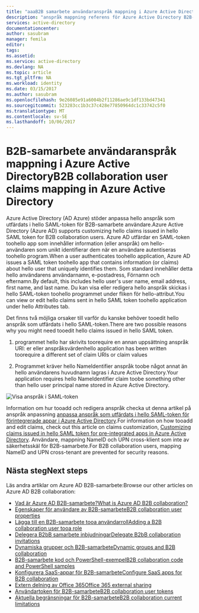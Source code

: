 ```yaml
---
title: "aaaB2B samarbete användaranspråk mappning i Azure Active Directory | Microsoft Docs"
description: "anspråk mappning referens för Azure Active Directory B2B-samarbete"
services: active-directory
documentationcenter: 
author: sasubram
manager: femila
editor: 
tags: 
ms.assetid: 
ms.service: active-directory
ms.devlang: NA
ms.topic: article
ms.tgt_pltfrm: NA
ms.workload: identity
ms.date: 03/15/2017
ms.author: sasubram
ms.openlocfilehash: 9e26085e91a6004b2f11286ae9c1df133bd47341
ms.sourcegitcommit: 523283cc1b3c37c428e77850964dc1c33742c5f0
ms.translationtype: MT
ms.contentlocale: sv-SE
ms.lasthandoff: 10/06/2017
---
```

# <a name="b2b-collaboration-user-claims-mapping-in-azure-active-directory"></a><span data-ttu-id="6c703-103">B2B-samarbete användaranspråk mappning i Azure Active Directory</span><span class="sxs-lookup"><span data-stu-id="6c703-103">B2B collaboration user claims mapping in Azure Active Directory</span></span>

<span data-ttu-id="6c703-104">Azure Active Directory (AD Azure) stöder anpassa hello anspråk som utfärdats i hello SAML-token för B2B-samarbete användare.</span><span class="sxs-lookup"><span data-stu-id="6c703-104">Azure Active Directory (Azure AD) supports customizing hello claims issued in hello SAML token for B2B collaboration users.</span></span> <span data-ttu-id="6c703-105">Azure AD utfärdar en SAML-token toohello app som innehåller information (eller anspråk) om hello-användaren som unikt identifierar dem när en användare autentiseras toohello program.</span><span class="sxs-lookup"><span data-stu-id="6c703-105">When a user authenticates toohello application, Azure AD issues a SAML token toohello app that contains information (or claims) about hello user that uniquely identifies them.</span></span> <span data-ttu-id="6c703-106">Som standard innehåller detta hello användarens användarnamn, e-postadress, Förnamn och efternamn.</span><span class="sxs-lookup"><span data-stu-id="6c703-106">By default, this includes hello user's user name, email address, first name, and last name.</span></span> <span data-ttu-id="6c703-107">Du kan visa eller redigera hello anspråk skickas i hello SAML-token toohello programmet under fliken för hello-attribut.</span><span class="sxs-lookup"><span data-stu-id="6c703-107">You can view or edit hello claims sent in hello SAML token toohello application under hello Attributes tab.</span></span>

<span data-ttu-id="6c703-108">Det finns två möjliga orsaker till varför du kanske behöver tooedit hello anspråk som utfärdats i hello SAML-token.</span><span class="sxs-lookup"><span data-stu-id="6c703-108">There are two possible reasons why you might need tooedit hello claims issued in hello SAML token.</span></span>

1. <span data-ttu-id="6c703-109">programmet hello har skrivits toorequire en annan uppsättning anspråk URI: er eller anspråksvärden</span><span class="sxs-lookup"><span data-stu-id="6c703-109">hello application has been written toorequire a different set of claim URIs or claim values</span></span>

2. <span data-ttu-id="6c703-110">Programmet kräver hello NameIdentifier anspråk toobe något annat än hello användarens huvudnamn lagras i Azure Active Directory.</span><span class="sxs-lookup"><span data-stu-id="6c703-110">Your application requires hello NameIdentifier claim toobe something other than hello user principal name stored in Azure Active Directory.</span></span>

  ![Visa anspråk i SAML-token](media/active-directory-b2b-claims-mapping/view-claims-in-saml-token.png)

<span data-ttu-id="6c703-112">Information om hur tooadd och redigera anspråk checka ut denna artikel på anspråk anpassning [anpassa anspråk som utfärdats i hello SAML-token för förintegrerade appar i Azure Active Directory](develop/active-directory-saml-claims-customization.md).</span><span class="sxs-lookup"><span data-stu-id="6c703-112">For information on how tooadd and edit claims, check out this article on claims customization, [Customizing claims issued in hello SAML token for pre-integrated apps in Azure Active Directory](develop/active-directory-saml-claims-customization.md).</span></span> <span data-ttu-id="6c703-113">Användare, mappning NameID och UPN cross-klient som inte av säkerhetsskäl för B2B-samarbete.</span><span class="sxs-lookup"><span data-stu-id="6c703-113">For B2B collaboration users, mapping NameID and UPN cross-tenant are prevented for security reasons.</span></span>


## <a name="next-steps"></a><span data-ttu-id="6c703-114">Nästa steg</span><span class="sxs-lookup"><span data-stu-id="6c703-114">Next steps</span></span>

<span data-ttu-id="6c703-115">Läs andra artiklar om Azure AD B2B-samarbete:</span><span class="sxs-lookup"><span data-stu-id="6c703-115">Browse our other articles on Azure AD B2B collaboration:</span></span>

* [<span data-ttu-id="6c703-116">Vad är Azure AD B2B-samarbete?</span><span class="sxs-lookup"><span data-stu-id="6c703-116">What is Azure AD B2B collaboration?</span></span>](active-directory-b2b-what-is-azure-ad-b2b.md)
* [<span data-ttu-id="6c703-117">Egenskaper för användare av B2B-samarbete</span><span class="sxs-lookup"><span data-stu-id="6c703-117">B2B collaboration user properties</span></span>](active-directory-b2b-user-properties.md)
* [<span data-ttu-id="6c703-118">Lägga till en B2B-samarbete tooa användarroll</span><span class="sxs-lookup"><span data-stu-id="6c703-118">Adding a B2B collaboration user tooa role</span></span>](active-directory-b2b-add-guest-to-role.md)
* [<span data-ttu-id="6c703-119">Delegera B2bB samarbete inbjudningar</span><span class="sxs-lookup"><span data-stu-id="6c703-119">Delegate B2bB collaboration invitations</span></span>](active-directory-b2b-delegate-invitations.md)
* [<span data-ttu-id="6c703-120">Dynamiska grupper och B2B-samarbete</span><span class="sxs-lookup"><span data-stu-id="6c703-120">Dynamic groups and B2B collaboration</span></span>](active-directory-b2b-dynamic-groups.md)
* [<span data-ttu-id="6c703-121">B2B-samarbete kod och PowerShell-exempel</span><span class="sxs-lookup"><span data-stu-id="6c703-121">B2B collaboration code and PowerShell samples</span></span>](active-directory-b2b-code-samples.md)
* [<span data-ttu-id="6c703-122">Konfigurera SaaS-appar för B2B-samarbete</span><span class="sxs-lookup"><span data-stu-id="6c703-122">Configure SaaS apps for B2B collaboration</span></span>](active-directory-b2b-configure-saas-apps.md)
* [<span data-ttu-id="6c703-123">Extern delning av Office 365</span><span class="sxs-lookup"><span data-stu-id="6c703-123">Office 365 external sharing</span></span>](active-directory-b2b-o365-external-user.md)
* [<span data-ttu-id="6c703-124">Användartoken för B2B-samarbete</span><span class="sxs-lookup"><span data-stu-id="6c703-124">B2B collaboration user tokens</span></span>](active-directory-b2b-user-token.md)
* [<span data-ttu-id="6c703-125">Aktuella begränsningar för B2B-samarbete</span><span class="sxs-lookup"><span data-stu-id="6c703-125">B2B collaboration current limitations</span></span>](active-directory-b2b-current-limitations.md)
